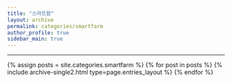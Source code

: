 ```yaml
---
title: "스마트팜"
layout: archive
permalink: categories/smartfarm
author_profile: true
sidebar_main: true
---
```


<!-- 공백이 포함되어 있는 카테고리 이름의 경우 site.categories['a b c'] 이런식으로! -->

***

{% assign posts = site.categories.smartfarm %}
{% for post in posts %} {% include archive-single2.html type=page.entries_layout %} {% endfor %}
